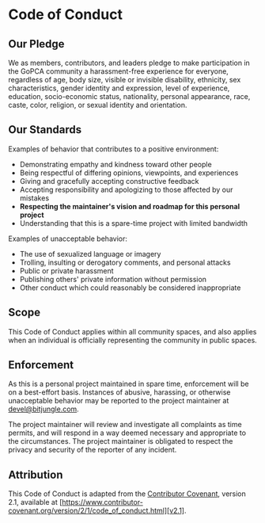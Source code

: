 # Code of Conduct

## Our Pledge

We as members, contributors, and leaders pledge to make participation in the GoPCA community a harassment-free experience for everyone, regardless of age, body size, visible or invisible disability, ethnicity, sex characteristics, gender identity and expression, level of experience, education, socio-economic status, nationality, personal appearance, race, caste, color, religion, or sexual identity and orientation.

## Our Standards

Examples of behavior that contributes to a positive environment:

* Demonstrating empathy and kindness toward other people
* Being respectful of differing opinions, viewpoints, and experiences
* Giving and gracefully accepting constructive feedback
* Accepting responsibility and apologizing to those affected by our mistakes
* **Respecting the maintainer's vision and roadmap for this personal project**
* Understanding that this is a spare-time project with limited bandwidth

Examples of unacceptable behavior:

* The use of sexualized language or imagery
* Trolling, insulting or derogatory comments, and personal attacks
* Public or private harassment
* Publishing others' private information without permission
* Other conduct which could reasonably be considered inappropriate

## Scope

This Code of Conduct applies within all community spaces, and also applies when an individual is officially representing the community in public spaces.

## Enforcement

As this is a personal project maintained in spare time, enforcement will be on a best-effort basis. Instances of abusive, harassing, or otherwise unacceptable behavior may be reported to the project maintainer at devel@bitjungle.com. 

The project maintainer will review and investigate all complaints as time permits, and will respond in a way deemed necessary and appropriate to the circumstances. The project maintainer is obligated to respect the privacy and security of the reporter of any incident.

## Attribution

This Code of Conduct is adapted from the [Contributor Covenant][homepage], version 2.1, available at [https://www.contributor-covenant.org/version/2/1/code_of_conduct.html][v2.1].

[homepage]: https://www.contributor-covenant.org
[v2.1]: https://www.contributor-covenant.org/version/2/1/code_of_conduct.html